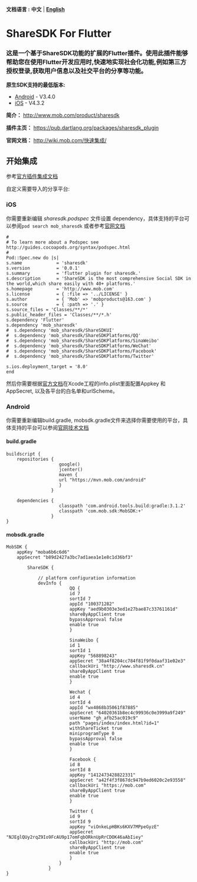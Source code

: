 **文档语言 :** **中文** | **[English](https://github.com/MobClub/ShareSDK-For-Flutter/blob/master/README.md)**

# ShareSDK For Flutter
### 这是一个基于ShareSDK功能的扩展的Flutter插件。使用此插件能够帮助您在使用Flutter开发应用时,快速地实现社会化功能,例如第三方授权登录,获取用户信息以及社交平台的分享等功能。

**原生SDK支持的最低版本:**

- [Android](https://github.com/MobClub/ShareSDK-for-Android) - V3.4.0
- [iOS](https://github.com/MobClub/ShareSDK-for-iOS) - V4.3.2

**简介：** http://www.mob.com/product/sharesdk

**插件主页：** https://pub.dartlang.org/packages/sharesdk_plugin

**官网文档：** http://wiki.mob.com/快速集成/

## 开始集成

参考[官方插件集成文档](https://pub.dartlang.org/packages/sharesdk#-installing-tab-)

自定义需要导入的分享平台:
### iOS 
 你需要重新编辑 *sharesdk.podspec* 文件设置 dependency，具体支持的平台可以参阅`pod search mob_sharesdk` 或者参考[官网文档](http://wiki.mob.com/cocoapods%E9%9B%86%E6%88%90/)

```
#
# To learn more about a Podspec see http://guides.cocoapods.org/syntax/podspec.html
#
Pod::Spec.new do |s|
s.name             = 'sharesdk'
s.version          = '0.0.1'
s.summary          = 'flutter plugin for sharesdk.'
s.description      = 'ShareSDK is the most comprehensive Social SDK in the world,which share easily with 40+ platforms.'
s.homepage         = 'http://www.mob.com'
s.license          = { :file => '../LICENSE' }
s.author           = { 'Mob' => 'mobproducts@163.com' }
s.source           = { :path => '.' }
s.source_files = 'Classes/**/*'
s.public_header_files = 'Classes/**/*.h'
s.dependency 'Flutter'
s.dependency 'mob_sharesdk'
#  s.dependency 'mob_sharesdk/ShareSDKUI'
#  s.dependency 'mob_sharesdk/ShareSDKPlatforms/QQ'
#  s.dependency 'mob_sharesdk/ShareSDKPlatforms/SinaWeibo'
#  s.dependency 'mob_sharesdk/ShareSDKPlatforms/WeChat'
#  s.dependency 'mob_sharesdk/ShareSDKPlatforms/Facebook'
#  s.dependency 'mob_sharesdk/ShareSDKPlatforms/Twitter'

s.ios.deployment_target = '8.0'
end
```

然后你需要根据[官方文档](http://wiki.mob.com/快速集成/)在Xcode工程的info.plist里面配置Appkey 和 AppSecret, 以及各平台的白名单和urlScheme。

### Android
你需要重新编辑build.gradle, mobsdk.gradle文件来选择你需要使用的平台，具体支持的平台可以参阅[官网技术文档](http://wiki.mob.com/%E5%AE%8C%E6%95%B4%E9%9B%86%E6%88%90%E6%96%87%E6%A1%A3%EF%BC%88gradle%EF%BC%89/)

#### build.gradle

```
buildscript {
    repositories {
                    google()
                    jcenter()
                    maven {
                    url "https://mvn.mob.com/android"
                    }
                 }

    dependencies {
                    classpath 'com.android.tools.build:gradle:3.1.2'
                    classpath 'com.mob.sdk:MobSDK:+'
                 }
}
```

#### mobsdk.gradle

```
MobSDK {
    appKey "moba6b6c6d6"
    appSecret "b89d2427a3bc7ad1aea1e1e8c1d36bf3"

        ShareSDK {

            // platform configuration information
            devInfo {
                        QQ {
                        id 7
                        sortId 7
                        appId "100371282"
                        appKey "aed9b0303e3ed1e27bae87c33761161d"
                        shareByAppClient true
                        bypassApproval false
                        enable true
                        }

                        SinaWeibo {
                        id 1
                        sortId 1
                        appKey "568898243"
                        appSecret "38a4f8204cc784f81f9f0daaf31e02e3"
                        callbackUri "http://www.sharesdk.cn"
                        shareByAppClient true
                        enable true
                        }

                        Wechat {
                        id 4
                        sortId 4
                        appId "wx4868b35061f87885"
                        appSecret "64020361b8ec4c99936c0e3999a9f249"
                        userName "gh_afb25ac019c9"
                        path "pages/index/index.html?id=1"
                        withShareTicket true
                        miniprogramType 0
                        bypassApproval false
                        enable true
                        }

                        Facebook {
                        id 8
                        sortId 8
                        appKey "1412473428822331"
                        appSecret "a42f4f3f867dc947b9ed6020c2e93558"
                        callbackUri "https://mob.com"
                        shareByAppClient true
                        enable true
                        }

                        Twitter {
                        id 9
                        sortId 9
                        appKey "viOnkeLpHBKs6KXV7MPpeGyzE"
                        appSecret "NJEglQUy2rqZ9Io9FcAU9p17omFqbORknUpRrCDOK46aAbIiey"
                        callbackUri "http://mob.com"
                        shareByAppClient true
                        enable true
                        }
                    }
                }
}
```

